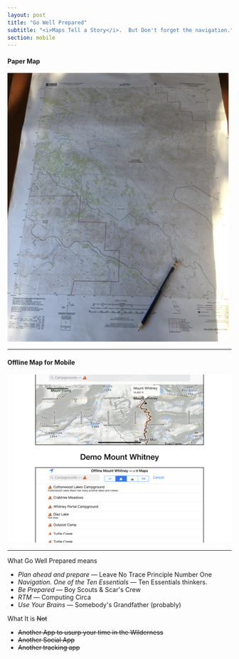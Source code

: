 ```yaml
---
layout: post
title: "Go Well Prepared"
subtitle: "<i>Maps Tell a Story</i>.  But Don't forget the navigation."
section: mobile
---
```


#### Paper Map
![](images/usgs-map.png)

---

#### Offline Map for Mobile

![](images/mt-whitney-demo.png)

---

What Go Well Prepared means

* *Plan ahead and prepare* — Leave No Trace Principle Number One
* *Navigation.  One of the Ten Essentials* — Ten Essentials thinkers.
* *Be Prepared* — Boy Scouts & Scar's Crew
* *RTM* — Computing Circa <when computing started>
* *Use Your Brains* — Somebody's Grandfather (probably)


What It is ~~Not~~

* ~~Another App to usurp your time in the Wilderness~~
* ~~Another Social App~~
* ~~Another tracking app~~
